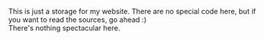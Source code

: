 This is just a storage for my website. There are no special code here, but if you want to read the sources, go ahead :)</br>
There's nothing spectacular here.
